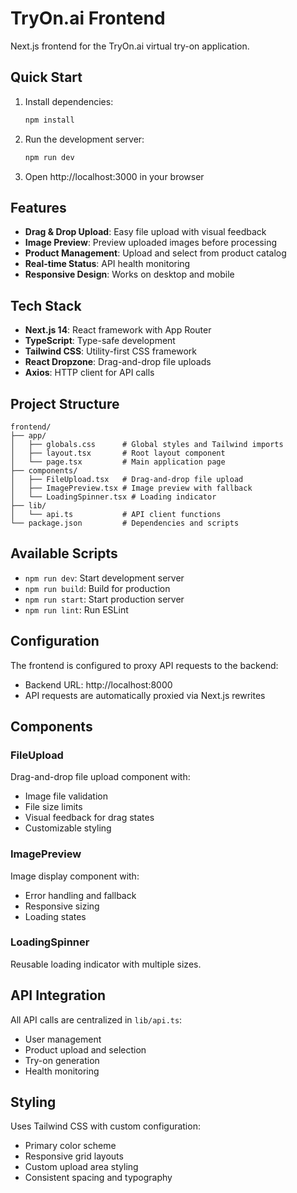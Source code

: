# TryOn.ai Frontend

Next.js frontend for the TryOn.ai virtual try-on application.

## Quick Start

1. Install dependencies:
   ```bash
   npm install
   ```

2. Run the development server:
   ```bash
   npm run dev
   ```

3. Open http://localhost:3000 in your browser

## Features

- **Drag & Drop Upload**: Easy file upload with visual feedback
- **Image Preview**: Preview uploaded images before processing
- **Product Management**: Upload and select from product catalog
- **Real-time Status**: API health monitoring
- **Responsive Design**: Works on desktop and mobile

## Tech Stack

- **Next.js 14**: React framework with App Router
- **TypeScript**: Type-safe development
- **Tailwind CSS**: Utility-first CSS framework
- **React Dropzone**: Drag-and-drop file uploads
- **Axios**: HTTP client for API calls

## Project Structure

```
frontend/
├── app/
│   ├── globals.css      # Global styles and Tailwind imports
│   ├── layout.tsx       # Root layout component
│   └── page.tsx         # Main application page
├── components/
│   ├── FileUpload.tsx   # Drag-and-drop file upload
│   ├── ImagePreview.tsx # Image preview with fallback
│   └── LoadingSpinner.tsx # Loading indicator
├── lib/
│   └── api.ts           # API client functions
└── package.json         # Dependencies and scripts
```

## Available Scripts

- `npm run dev`: Start development server
- `npm run build`: Build for production
- `npm run start`: Start production server
- `npm run lint`: Run ESLint

## Configuration

The frontend is configured to proxy API requests to the backend:
- Backend URL: http://localhost:8000
- API requests are automatically proxied via Next.js rewrites

## Components

### FileUpload
Drag-and-drop file upload component with:
- Image file validation
- File size limits
- Visual feedback for drag states
- Customizable styling

### ImagePreview
Image display component with:
- Error handling and fallback
- Responsive sizing
- Loading states

### LoadingSpinner
Reusable loading indicator with multiple sizes.

## API Integration

All API calls are centralized in `lib/api.ts`:
- User management
- Product upload and selection
- Try-on generation
- Health monitoring

## Styling

Uses Tailwind CSS with custom configuration:
- Primary color scheme
- Responsive grid layouts
- Custom upload area styling
- Consistent spacing and typography
